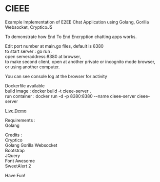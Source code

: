 # CIEEE
Example Implementation of E2EE Chat Application using Golang, Gorilla Websocket, CrypticoJS

To demonstrate how End To End Encryption chatting apps works.

Edit port number at main.go files, default is 8380<br />
to start server : go run .<br />
open serveraddress:8380 at browser,<br />
to make second client, open at another private or incognito mode browser,<br />
or using another computer.

You can see console log at the browser for activity<br />

Dockerfile available<br />
build image : docker build -t cieee-server .<br />
run container : docker run -d -p 8380:8380 --name cieee-server cieee-server<br />

[Live Demo](https://cieee.azure.susilon.com)

Requirements :<br />
Golang

Credits :<br />
Cryptico<br />
Golang Gorilla Websocket<br />
Bootstrap<br />
JQuery<br />
Font Awesome<br />
SweetAlert 2<br />

Have Fun!
